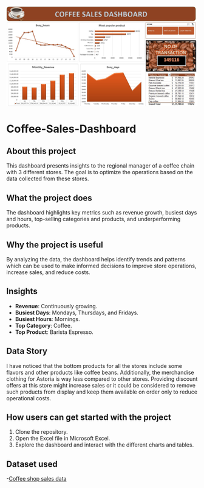<img src ="https://github.com/mahalaxmi111/Coffe_sales_analysis/blob/main/DASHBOARD.png">

# Coffee-Sales-Dashboard

## About this project
This dashboard presents insights to the regional manager of a coffee chain with 3 different stores. The goal is to optimize the operations based on the data collected from these stores.

## What the project does
The dashboard highlights key metrics such as revenue growth, busiest days and hours, top-selling categories and products, and underperforming products.

## Why the project is useful
By analyzing the data, the dashboard helps identify trends and patterns which can be used to make informed decisions to improve store operations, increase sales, and reduce costs.

## Insights
- **Revenue**: Continuously growing.
- **Busiest Days**: Mondays, Thursdays, and Fridays.
- **Busiest Hours**: Mornings.
- **Top Category**: Coffee.
- **Top Product**: Barista Espresso.

## Data Story
I have noticed that the bottom products for all the stores include some flavors and other products like coffee beans. Additionally, the merchandise clothing for Astoria is way less compared to other stores. Providing discount offers at this store might increase sales or it could be considered to remove such products from display and keep them available on order only to reduce operational costs.

## How users can get started with the project
1. Clone the repository.
2. Open the Excel file in Microsoft Excel.
3. Explore the dashboard and interact with the different charts and tables.

## Dataset used
-<a href="https://github.com/mahalaxmi111/Coffe_sales_analysis/blob/main/Coffee%20Shop%20Sales.xlsx">Coffee shop sales data</a>
